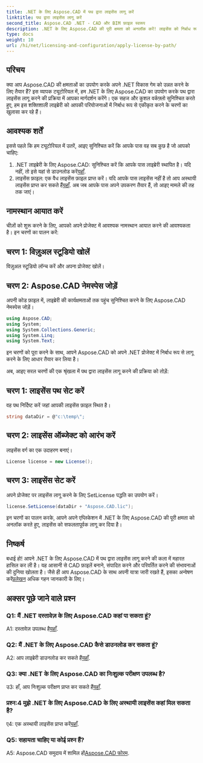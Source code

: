 ```yaml
---
title: .NET के लिए Aspose.CAD में पथ द्वारा लाइसेंस लागू करें
linktitle: पथ द्वारा लाइसेंस लागू करें
second_title: Aspose.CAD .NET - CAD और BIM फ़ाइल स्वरूप
description: .NET के लिए Aspose.CAD की पूरी क्षमता को अनलॉक करें! लाइसेंस को निर्बाध रूप से लागू करने के लिए हमारी चरण-दर-चरण मार्गदर्शिका का पालन करें। अब अपने CAD फ़ाइल हेरफेर गेम को उन्नत करें!
type: docs
weight: 10
url: /hi/net/licensing-and-configuration/apply-license-by-path/
---
```

## परिचय

क्या आप Aspose.CAD की क्षमताओं का उपयोग करके अपने .NET विकास गेम को उन्नत करने के लिए तैयार हैं? इस व्यापक ट्यूटोरियल में, हम .NET के लिए Aspose.CAD का उपयोग करके पथ द्वारा लाइसेंस लागू करने की प्रक्रिया में आपका मार्गदर्शन करेंगे। एक सहज और कुशल वर्कफ़्लो सुनिश्चित करते हुए, हम इस शक्तिशाली लाइब्रेरी को आपकी परियोजनाओं में निर्बाध रूप से एकीकृत करने के चरणों का खुलासा कर रहे हैं।

## आवश्यक शर्तें

इससे पहले कि हम ट्यूटोरियल में उतरें, आइए सुनिश्चित करें कि आपके पास वह सब कुछ है जो आपको चाहिए:
1.  .NET लाइब्रेरी के लिए Aspose.CAD: सुनिश्चित करें कि आपके पास लाइब्रेरी स्थापित है। यदि नहीं, तो इसे यहां से डाउनलोड करें[यहाँ](https://releases.aspose.com/cad/net/).
2.  लाइसेंस फ़ाइल: एक वैध लाइसेंस फ़ाइल प्राप्त करें। यदि आपके पास लाइसेंस नहीं है तो आप अस्थायी लाइसेंस प्राप्त कर सकते हैं[यहाँ](https://purchase.aspose.com/temporary-license/).
अब जब आपके पास अपने उपकरण तैयार हैं, तो आइए मामले की तह तक जाएं।

## नामस्थान आयात करें

चीज़ों को शुरू करने के लिए, आपको अपने प्रोजेक्ट में आवश्यक नामस्थान आयात करने की आवश्यकता है। इन चरणों का पालन करें:

## चरण 1: विज़ुअल स्टूडियो खोलें

विज़ुअल स्टूडियो लॉन्च करें और अपना प्रोजेक्ट खोलें।

## चरण 2: Aspose.CAD नेमस्पेस जोड़ें

अपनी कोड फ़ाइल में, लाइब्रेरी की कार्यक्षमताओं तक पहुंच सुनिश्चित करने के लिए Aspose.CAD नेमस्पेस जोड़ें।
```csharp
using Aspose.CAD;
using System;
using System.Collections.Generic;
using System.Linq;
using System.Text;
```
इन चरणों को पूरा करने के साथ, आपने Aspose.CAD को अपने .NET प्रोजेक्ट में निर्बाध रूप से लागू करने के लिए आधार तैयार कर लिया है।

अब, आइए सरल चरणों की एक श्रृंखला में पथ द्वारा लाइसेंस लागू करने की प्रक्रिया को तोड़ें:

## चरण 1: लाइसेंस पथ सेट करें

वह पथ निर्दिष्ट करें जहां आपकी लाइसेंस फ़ाइल स्थित है।
```csharp
string dataDir = @"c:\temp\";
```

## चरण 2: लाइसेंस ऑब्जेक्ट को आरंभ करें

लाइसेंस वर्ग का एक उदाहरण बनाएं।
```csharp
License license = new License();
```

## चरण 3: लाइसेंस सेट करें

अपने प्रोजेक्ट पर लाइसेंस लागू करने के लिए SetLicense पद्धति का उपयोग करें।
```csharp
license.SetLicense(dataDir + "Aspose.CAD.lic");
```

इन चरणों का पालन करके, आपने अपने एप्लिकेशन में .NET के लिए Aspose.CAD की पूरी क्षमता को अनलॉक करते हुए, लाइसेंस को सफलतापूर्वक लागू कर दिया है।

## निष्कर्ष

बधाई हो! आपने .NET के लिए Aspose.CAD में पथ द्वारा लाइसेंस लागू करने की कला में महारत हासिल कर ली है। यह आसानी से CAD फ़ाइलें बनाने, संपादित करने और परिवर्तित करने की संभावनाओं की दुनिया खोलता है। जैसे ही आप Aspose.CAD के साथ अपनी यात्रा जारी रखते हैं, इसका अन्वेषण करें[प्रलेखन](https://reference.aspose.com/cad/net/) अधिक गहन जानकारी के लिए।

## अक्सर पूछे जाने वाले प्रश्न

### Q1: मैं .NET दस्तावेज़ के लिए Aspose.CAD कहां पा सकता हूं?

 A1: दस्तावेज़ उपलब्ध है[यहाँ](https://reference.aspose.com/cad/net/).

### Q2: मैं .NET के लिए Aspose.CAD कैसे डाउनलोड कर सकता हूं?

 A2: आप लाइब्रेरी डाउनलोड कर सकते हैं[यहाँ](https://releases.aspose.com/cad/net/).

### Q3: क्या .NET के लिए Aspose.CAD का निःशुल्क परीक्षण उपलब्ध है?

उ3: हाँ, आप निःशुल्क परीक्षण प्राप्त कर सकते हैं[यहाँ](https://releases.aspose.com/).

### प्रश्न:4 मुझे .NET के लिए Aspose.CAD के लिए अस्थायी लाइसेंस कहां मिल सकता है?

 ए4: एक अस्थायी लाइसेंस प्राप्त करें[यहाँ](https://purchase.aspose.com/temporary-license/).

### Q5: सहायता चाहिए या कोई प्रश्न हैं?

 A5: Aspose.CAD समुदाय में शामिल हों[Aspose.CAD फोरम](https://forum.aspose.com/c/cad/19).
